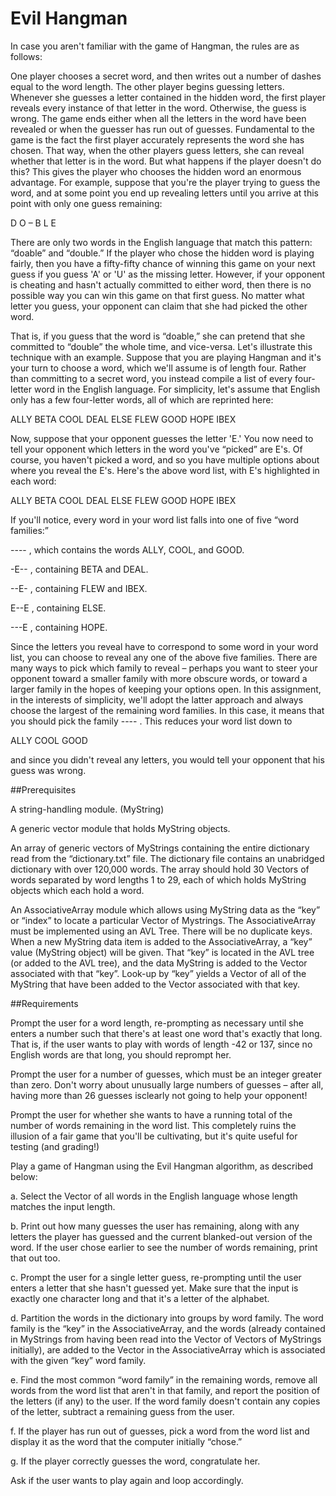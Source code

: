 # Evil Hangman

In case you aren't familiar with the game of Hangman, the rules are as follows:

One player chooses a secret word, and then writes out a number of dashes equal to the word length.
The other player begins guessing letters. Whenever she guesses a letter contained in the hidden word, the first player reveals every instance of that letter in the word. Otherwise, the guess is wrong.
The game ends either when all the letters in the word have been revealed or when the guesser has run out of guesses.
Fundamental to the game is the fact the first player accurately represents the word she has chosen. That way, when the other players guess letters, she can reveal whether that letter is in the word. But what happens if the player doesn't do this? This gives the player who chooses the hidden word an enormous advantage. For example, suppose that you're the player trying to guess the word, and at some point you end up revealing letters until you arrive at this point with only one guess remaining:

D O – B L E

There are only two words in the English language that match this pattern: “doable” and “double.” If the player who chose the hidden word is playing fairly, then you have a fifty-fifty chance of winning this game on your next guess if you guess 'A' or 'U' as the missing letter. However, if your opponent is cheating and hasn't actually committed to either word, then there is no possible way you can win this game on that first guess. No matter what letter you guess, your opponent can claim that she had picked the other word.

That is, if you guess that the word is “doable,” she can pretend that she committed to “double” the whole time, and vice-versa. Let's illustrate this technique with an example. Suppose that you are playing Hangman and it's your turn to choose a word, which we'll assume is of length four. Rather than committing to a secret word, you instead compile a list of every four-letter word in the English language. For simplicity, let's assume that English only has a few four-letter words, all of which are reprinted here:

ALLY BETA COOL DEAL ELSE FLEW GOOD HOPE IBEX

Now, suppose that your opponent guesses the letter 'E.' You now need to tell your opponent which letters in the word you've “picked” are E's. Of course, you haven't picked a word, and so you have multiple options about where you reveal the E's. Here's the above word list, with E's highlighted in each word:

ALLY BETA COOL DEAL ELSE FLEW GOOD HOPE IBEX

If you'll notice, every word in your word list falls into one of five “word families:”

---- , which contains the words ALLY, COOL, and GOOD.

-E-- , containing BETA and DEAL.

--E- , containing FLEW and IBEX.

E--E , containing ELSE.

---E , containing HOPE.

Since the letters you reveal have to correspond to some word in your word list, you can choose to reveal any one of the above five families. There are many ways to pick which family to reveal – perhaps you want to steer your opponent toward a smaller family with more obscure words, or toward a larger family in the hopes of keeping your options open. In this assignment, in the interests of simplicity, we'll adopt the latter approach and always choose the largest of the remaining word families. In this case, it means that you should pick the family ---- . This reduces your word list down to

ALLY COOL GOOD

and since you didn't reveal any letters, you would tell your opponent that his guess was wrong.

##Prerequisites

A string-handling module. (MyString)

A generic vector module that holds MyString objects.

An array of generic vectors of MyStrings containing the entire dictionary read from the “dictionary.txt” file. The dictionary file contains an unabridged dictionary with over 120,000 words. The array should hold 30 Vectors of words separated by word lengths 1 to 29, each of which holds MyString objects which each hold a word.

An AssociativeArray module which allows using MyString data as the “key” or “index” to locate a particular Vector of Mystrings. The AssociativeArray must be implemented using an AVL Tree. There will be no duplicate keys. When a new MyString data item is added to the AssociativeArray, a “key” value (MyString object) will be given. That “key” is located in the AVL tree (or added to the AVL tree), and the data MyString is added to the Vector associated with that “key”. Look-up by “key” yields a Vector of all of the MyString that have been added to the Vector associated with that key.

##Requirements

Prompt the user for a word length, re-prompting as necessary until she enters a number such that there's at least one word that's exactly that long. That is, if the user wants to play with words of length -42 or 137, since no English words are that long, you should reprompt her.

Prompt the user for a number of guesses, which must be an integer greater than zero. Don't worry about unusually large numbers of guesses – after all, having more than 26 guesses isclearly not going to help your opponent!

Prompt the user for whether she wants to have a running total of the number of words remaining in the word list. This completely ruins the illusion of a fair game that you'll be cultivating, but it's quite useful for testing (and grading!)

Play a game of Hangman using the Evil Hangman algorithm, as described below:

a. Select the Vector of all words in the English language whose length matches the input length.

b. Print out how many guesses the user has remaining, along with any letters the player has guessed and the current blanked-out version of the word. If the user chose earlier to see the number of words remaining, print that out too.

c. Prompt the user for a single letter guess, re-prompting until the user enters a letter that she hasn't guessed yet. Make sure that the input is exactly one character long and that it's a letter of the alphabet.

d. Partition the words in the dictionary into groups by word family. The word family is the “key” in the AssociativeArray, and the words (already contained in MyStrings from having been read into the Vector of Vectors of MyStrings initially), are added to the Vector in the AssociativeArray which is associated with the given “key” word family.

e. Find the most common “word family” in the remaining words, remove all words from the word list that aren't in that family, and report the position of the letters (if any) to the user. If the word family doesn't contain any copies of the letter, subtract a remaining guess from the user.

f. If the player has run out of guesses, pick a word from the word list and display it as the word that the computer initially “chose.”

g. If the player correctly guesses the word, congratulate her.

Ask if the user wants to play again and loop accordingly.
